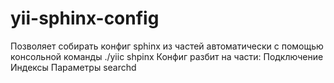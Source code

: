 yii-sphinx-config
=================

Позволяет собирать конфиг sphinx из частей автоматически с помощью консольной команды ./yiic shpinx  Конфиг разбит на части: Подключение Индексы Параметры searchd
